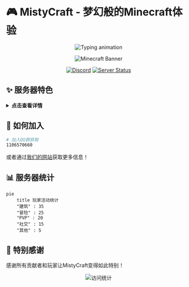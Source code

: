 # 🎮 MistyCraft - 梦幻般的Minecraft体验

<div align="center">
  <img src="https://readme-typing-svg.demolab.com?font=Fira+Code&weight=600&size=30&duration=3000&pause=1000&color=58A6FF&center=true&vCenter=true&width=500&height=80&lines=Welcome+to+MistyCraft;Where+Magic+Happens;Adventure+Awaits;Join+Us+Today!" alt="Typing animation" />
  
  ![Minecraft Banner](https://i.imgur.com/JpZQv3j.gif)
  
  [![Discord](https://img.shields.io/discord/MistyCraft?color=5865F2&label=Discord&logo=discord&logoColor=white&style=for-the-badge)](https://discord.gg/5FXdGh2mdr)
  [![Server Status](https://img.shields.io/badge/dynamic/json?color=2ECC71&label=Status&query=status&url=https%3A%2F%2Fapi.mcsrvstat.us%2F2%2Fyour-server-ip&style=for-the-badge&logo=minecraft)](https://mcsrvstat.us/server/your-server-ip)
</div>

## ✨ 服务器特色

<details>
  <summary><b>点击查看详情</b></summary>
  
  ### 🏰 独特的游戏模式
  - **RPG冒险** - 探索广阔的世界
  - **生存进化** - 从原版时代到现代科技
  - **强化系统** - 学习强大的技能
  
  ### 🛠️ 技术亮点
  - 24/7 稳定运行
  - 低延迟全球覆盖
  - 自动备份系统
  
</details>

## 🚀 如何加入

```bash
# 加入QQ群获取
1106570660
```

或者通过[我们的网站](https://www.misty.pw)获取更多信息！

## 📊 服务器统计

```mermaid
pie
    title 玩家活动统计
    "建筑" : 35
    "冒险" : 25
    "PVP" : 20
    "社交" : 15
    "其他" : 5
```

## 🌟 特别感谢

感谢所有贡献者和玩家让MistyCraft变得如此特别！

<div align="center">
  <img src="https://komarev.com/ghpvc/?username=your-repo&label=访问次数&color=blueviolet&style=flat-square" alt="访问统计" />
</div>
